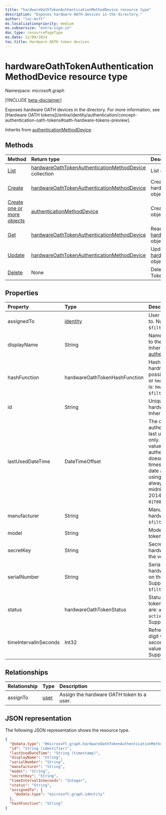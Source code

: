 ```yaml
---
title: "hardwareOathTokenAuthenticationMethodDevice resource type"
description: "Exposes hardware OATH devices in the directory."
author: "luc-msft"
ms.localizationpriority: medium
ms.subservice: "entra-sign-in"
doc_type: resourcePageType
ms.date: 12/09/2024
toc.title: Hardware OATH token devices
---
```


# hardwareOathTokenAuthenticationMethodDevice resource type

Namespace: microsoft.graph

[!INCLUDE [beta-disclaimer](../../includes/beta-disclaimer.md)]

Exposes hardware OATH devices in the directory. For more information, see [Hardware OATH tokens](/entra/identity/authentication/concept-authentication-oath-tokens#oath-hardware-tokens-preview].

Inherits from [authenticationMethodDevice](../resources/authenticationmethoddevice.md).


## Methods
|Method|Return type|Description|
|:---|:---|:---|
|[List](../api/authenticationmethoddevice-list-hardwareoathdevices.md)|[hardwareOathTokenAuthenticationMethodDevice](../resources/hardwareoathtokenauthenticationmethoddevice.md) collection|List all hardware OATH tokens in the inventory.|
|[Create](../api/authenticationmethoddevice-post-hardwareoathdevices.md)|[hardwareOathTokenAuthenticationMethodDevice](../resources/hardwareoathtokenauthenticationmethoddevice.md)|Create a new hardwareOathTokenAuthenticationMethodDevice object.|
|[Create one or more objects](../api/authenticationmethoddevice-update.md)|[authenticationMethodDevice](../resources/authenticationmethoddevice.md)|Create one or more [authenticationMethodDevice](../resources/authenticationmethoddevice.md) objects.|
|[Get](../api/hardwareoathtokenauthenticationmethoddevice-get.md)|[hardwareOathTokenAuthenticationMethodDevice](../resources/hardwareoathtokenauthenticationmethoddevice.md)|Read the properties and relationships of a [hardwareOathTokenAuthenticationMethodDevice](../resources/hardwareoathtokenauthenticationmethoddevice.md) object.|
|[Update](../api/hardwareoathtokenauthenticationmethoddevice-update.md)|[hardwareOathTokenAuthenticationMethodDevice](../resources/hardwareoathtokenauthenticationmethoddevice.md)|Update the properties of a [hardwareOathTokenAuthenticationMethodDevice](../resources/hardwareoathtokenauthenticationmethoddevice.md) object.|
|[Delete](../api/authenticationmethoddevice-delete-hardwareoathdevices.md)|None|Delete an [authenticationMethodDevice](../resources/authenticationmethoddevice.md) object. Token needs to be unassigned first.|

## Properties
|Property|Type|Description|
|:---|:---|:---|
|assignedTo|[identity](../resources/identity.md)|User the token is assigned to. Nullable. Supports `$filter` (`eq`).|
|displayName|String|Name that can be provided to the hardware OATH token.  Inherited from [authenticationMethodDevice](../resources/authenticationmethoddevice.md).|
|hashFunction|hardwareOathTokenHashFunction|Hash function of the hardrware token. The possible values are: `hmacsha1` or `hmacsha256`. Default value is: `hmacsha1`. Supports `$filter` (`eq`).|
|id|String|Unique identifier of the hardware OATH token. Inherited from [entity](../resources/entity.md).|
|lastUsedDateTime|DateTimeOffset|The date and time the authentication method was last used by the user. Read-only. Optional. This optional value is `null` if the authentication method doesn't populate it. The timestamp type represents date and time information using ISO 8601 format and is always in UTC. For example, midnight UTC on Jan 1, 2014 is `2014-01-01T00:00:00Z`.|
|manufacturer|String|Manufacturer name of the hardware token. Supports `$filter` (`eq`).|
|model|String|Model name of the hardware token. Supports `$filter` (`eq`).|
|secretKey|String|Secret key of the specific hardware token, provided by the vendor. |
|serialNumber|String|Serial number of the specific hardware token, often found on the back of the device. Supports `$select` and `$filter` (`eq`).|
|status|hardwareOathTokenStatus|Status of the hardware OATH token.The possible values are: `available`, `assigned`, `activated`, `failedActivation`. Supports `$filter`(`eq`).|
|timeIntervalInSeconds|Int32|Refresh interval of the 6-digit verification code, in seconds. The possible values are: 30 or 60. Supports `$filter` (`eq`).|

## Relationships
|Relationship|Type|Description|
|:---|:---|:---|
|assignTo|[user](../resources/user.md)|Assign the hardware OATH token to a user.|

## JSON representation
The following JSON representation shows the resource type.
<!-- {
  "blockType": "resource",
  "keyProperty": "id",
  "@odata.type": "microsoft.graph.hardwareOathTokenAuthenticationMethodDevice",
  "baseType": "microsoft.graph.authenticationMethodDevice",
  "openType": false
}
-->
``` json
{
  "@odata.type": "#microsoft.graph.hardwareOathTokenAuthenticationMethodDevice",
  "id": "String (identifier)",
  "lastUsedDateTime": "String (timestamp)",
  "displayName": "String",
  "serialNumber": "String",
  "manufacturer": "String",
  "model": "String",
  "secretKey": "String",
  "timeIntervalInSeconds": "Integer",
  "status": "String",
  "assignedTo": {
    "@odata.type": "microsoft.graph.identity"
  },
  "hashFunction": "String"
}
```
